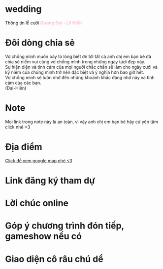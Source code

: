 # wedding
Thông tin lễ cưới <b style="color:pink">Quang Đại - Lê Hiền</b>
# Đôi dòng chia sẻ
Vợ chồng mình muốn bày tỏ lòng biết ơn tới tất cả anh chị em bạn bè đã chia sẻ niềm vui cùng vợ chồng mình trong những ngày tươi đẹp này. <br>Sự hiện diện và tình cảm của mọi người chắc chắn sẽ làm cho ngày cưới và kỷ niệm của chúng mình trở nên đặc biệt và ý nghĩa hơn bao giờ hết. <br>Vợ chồng mình sẽ luôn nhớ đến những khoảnh khắc đáng nhớ này và tình cảm của các bạn. <br> (Đại-Hiền)

# Note
Mọi link trong note này là an toàn, vì vậy anh chị em bạn bè hãy cứ yên tâm click nhé <3

# Địa điểm
<a href="https://www.google.com/maps/place/Nh%C3%A0+V%C4%83n+Ho%C3%A1+Ph%E1%BB%91+2/@19.8456644,105.7569527,17z/data=!3m1!4b1!4m6!3m5!1s0x3136f786f951813f:0x297f116166a0c535!8m2!3d19.8456644!4d105.7595276!16s%2Fg%2F11tnvt7q7y" target="_blank">Click để xem google map nhé <3 </a>

# Link đăng ký tham dự

# Lời chúc online

# Góp ý chương trình đón tiếp, gameshow nếu có

# Giao diện cô râu chú dể
